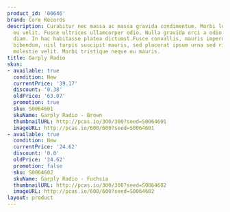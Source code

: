 ```yaml
---
product_id: '00646'
brand: Core Records
description: Curabitur nec massa ac massa gravida condimentum. Morbi lobortis quam
  eu velit. Fusce ultrices ullamcorper odio. Nulla gravida orci a odio. Nullam non
  diam. In hac habitasse platea dictumst.Fusce convallis, mauris imperdiet gravida
  bibendum, nisl turpis suscipit mauris, sed placerat ipsum urna sed risus. Nunc eleifend
  molestie velit. Morbi tristique neque eu mauris.
title: Garply Radio
skus:
- available: true
  condition: New
  currentPrice: '39.17'
  discount: '0.38'
  oldPrice: '63.07'
  promotion: true
  sku: S0064601
  skuName: Garply Radio - Brown
  thumbnailURL: http://pcas.io/300/300?seed=S0064601
  imageURL: http://pcas.io/600/600?seed=S0064601
- available: true
  condition: New
  currentPrice: '24.62'
  discount: '0.0'
  oldPrice: '24.62'
  promotion: false
  sku: S0064602
  skuName: Garply Radio - Fuchsia
  thumbnailURL: http://pcas.io/300/300?seed=S0064602
  imageURL: http://pcas.io/600/600?seed=S0064602
layout: product
---
```

